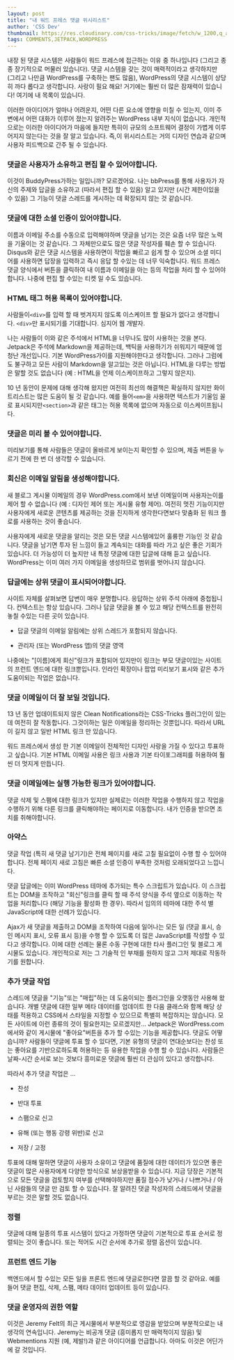 ```yaml
---
layout: post
title: "내 워드 프레스 댓글 위시리스트"
author: 'CSS Dev'
thumbnail: https://res.cloudinary.com/css-tricks/image/fetch/w_1200,q_auto,f_auto/https://css-tricks.com/wp-content/uploads/2019/02/chat-dialogue.png
tags: COMMENTS,JETPACK,WORDPRESS
---
```



내장 된 댓글 시스템은 사람들이 워드 프레스에 접근하는 이유 중 하나입니다 (그리고 종종 장기적으로 머물러 있습니다).
 댓글 시스템을 갖는 것이 매력적이라고 생각하지만 (그리고 나만큼 WordPress를 구축하는 팬도 많음), WordPress의 댓글 시스템이 상당히 까다 롭다고 생각합니다.
 사랑이 필요 해요!
 거기에는 훨씬 더 많은 잠재력이 있습니다!
 여기에 내 목록이 있습니다.
 

이러한 아이디어가 얼마나 어려운지, 어떤 다른 요소에 영향을 미칠 수 있는지, 이미 주변에서 어떤 대화가 이루어 졌는지 알려주는 WordPress 내부 지식이 없습니다.
 개인적으로는 이러한 아이디어가 마음에 들지만 특히이 규모의 소프트웨어 결정이 가볍게 이루어지지 않는다는 것을 잘 알고 있습니다.
 즉,이 위시리스트는 거의 디자인 연습과 같으며 사용자 피드백으로 간주 될 수 있습니다.
 

### 댓글은 사용자가 소유하고 편집 할 수 있어야합니다.
 

이것이 BuddyPress가하는 일입니까?
 모르겠어요.
 나는 bbPress를 통해 사용자가 자신의 주제와 답글을 소유하고 (따라서 편집 할 수 있음) 알고 있지만 (시간 제한이있을 수 있음) 그 기능이 댓글 스레드를 게시하는 데 확장되지 않는 것 같습니다.
 

### 댓글에 대한 소셜 인증이 있어야합니다.
 

이름과 이메일 주소를 수동으로 입력해야하며 댓글을 남기는 것은 요즘 너무 많은 노력을 기울이는 것 같습니다.
 그 자체만으로도 많은 댓글 작성자를 훼손 할 수 있습니다.
 Disqus와 같은 댓글 시스템을 사용하면이 작업을 빠르고 쉽게 할 수 있으며 소셜 미디어를 사용하면 답장을 입력하고 즉시 응답 할 수있는 데 너무 익숙합니다.
 워드 프레스 댓글 양식에서 버튼을 클릭하여 내 이름과 이메일을 아는 등의 작업을 처리 할 수 있어야합니다.
 나중에 편집 할 수있는 티켓 일 수도 있습니다.
 

### HTML 태그 허용 목록이 있어야합니다.
 

사람들이`<div>`를 입력 할 때 벗겨지지 않도록 이스케이프 할 필요가 없다고 생각합니다.
 `<div>`만 표시되기를 기대합니다.
 심지어 웹 개발자.
 

나는 사람들이 이와 같은 주석에서 HTML을 너무나도 많이 사용하는 것을 본다.
 Jetpack은 주석에 Markdown을 제공하는데, 백틱을 사용하기가 쉬워지기 때문에 엄청난 개선입니다.
 기본 WordPress가이를 지원해야한다고 생각합니다.
 그러나 그럼에도 불구하고 모든 사람이 Markdown을 알고있는 것은 아닙니다. HTML을 다루는 방법은 말할 것도 없습니다 (예 : HTML을 언제 이스케이프하고 그렇지 않은지).
 

10 년 동안이 문제에 대해 생각해 왔지만 여전히 최선의 해결책은 확실하지 않지만 화이트리스트는 많은 도움이 될 것 같습니다.
 예를 들어`<em>`을 사용하면 텍스트가 기울임 꼴로 표시되지만`<section>`과 같은 태그는 허용 목록에 없으며 자동으로 이스케이프됩니다.
 

### 댓글은 미리 볼 수 있어야합니다.
 

미리보기를 통해 사람들은 댓글이 올바르게 보이는지 확인할 수 있으며, 제출 버튼을 누르기 전에 한 번 더 생각할 수 있습니다.
 

### 회신은 이메일 알림을 생성해야합니다.
 

새 블로그 게시물 이메일의 경우 WordPress.com에서 보낸 이메일이며 사용자는이를 제어 할 수 없습니다 (예 : 디자인 제어 또는 게시물 유형 제어).
 여전히 멋진 기능이지만 사용자에게 새로운 콘텐츠를 제공하는 것을 진지하게 생각한다면보다 맞춤화 된 워크 플로를 사용하는 것이 좋습니다.
 

사용자에게 새로운 댓글을 알리는 것은 모든 댓글 시스템에있어 훌륭한 기능인 것 같습니다.
 댓글을 남기면 투자 된 느낌이 들고 계속되는 대화를 따라 가고 싶은 좋은 기회가 있습니다.
 더 가능성이 더 높지만 내 특정 댓글에 대한 답글에 대해 듣고 싶습니다.
 WordPress는 이미 여러 가지 이메일을 생성하므로 범위를 벗어나지 않습니다.
 

### 답글에는 상위 댓글이 표시되어야합니다.
 

사이트 자체를 살펴보면 답변이 매우 분명합니다.
 응답하는 상위 주석 아래에 중첩됩니다.
 컨텍스트는 항상 있습니다.
 그러나 답글 댓글을 볼 수 있고 해당 컨텍스트를 완전히 놓칠 수있는 다른 곳이 있습니다.
 

- 답글 댓글의 이메일 알림에는 상위 스레드가 포함되지 않습니다.
 
- 관리자 (또는 WordPress 앱)의 댓글 영역
 

나중에는 "[이름]에게 회신"링크가 포함되어 있지만이 링크는 부모 댓글이있는 사이트의 프런트 엔드에 대한 링크뿐입니다. 인라인 확장이나 팝업 미리보기 표시와 같은 추가 도움이되는 작업은 없습니다.
 

### 댓글 이메일이 더 잘 보일 것입니다.
 

13 년 동안 업데이트되지 않은 Clean Notifications라는 CSS-Tricks 플러그인이 있는데 여전히 잘 작동합니다.
 그것이하는 일은 이메일을 정리하는 것뿐입니다. 따라서 URL이 길지 않고 일반 HTML 링크 만 있습니다.
 

워드 프레스에서 생성 한 기본 이메일이 전체적인 디자인 사랑을 가질 수 있다고 투표하고 싶습니다.
 기본 HTML 이메일 사용은 링크 사용과 기본 타이포그래피를 허용하여 훨씬 더 멋지게 만듭니다.
 

### 댓글 이메일에는 실행 가능한 링크가 있어야합니다.
 

댓글 삭제 및 스팸에 대한 링크가 있지만 실제로는 이러한 작업을 수행하지 않고 작업을 수행하기 위해 다른 링크를 클릭해야하는 페이지로 이동합니다.
 내가 인증을 받으면 조치를 취해야합니다.
 

### 아약스
 

댓글 작업 (특히 새 댓글 남기기)은 전체 페이지를 새로 고칠 필요없이 수행 할 수 있어야합니다.
 전체 페이지 새로 고침은 빠른 소셜 인증이 부족한 것처럼 오래되었다고 느낍니다.
 

댓글 답글에는 이미 WordPress 테마에 추가되는 특수 스크립트가 있습니다.
 이 스크립트는 DOM을 조작하고 "회신"링크를 클릭 할 때 주석 양식을 주석 옆으로 이동하는 작업을 처리합니다 (해당 기능을 활성화 한 경우).
 따라서 임의의 테마에 대한 주석 별 JavaScript에 대한 선례가 있습니다.
 

Ajax가 새 댓글을 제출하고 DOM을 조작하여 다음에 일어나는 모든 일 (댓글 표시, 승인 메시지 표시, 오류 표시 등)을 수행 할 수 있도록 더 많은 JavaScript를 작성할 수 있다고 생각합니다.
 이에 대한 선례는 물론 수동 구현에 대한 타사 플러그인 및 블로그 게시물도 있습니다.
 개인적으로 저는 그 기술적 인 부채를 원하지 않고 그저 제대로 작동하기를 원합니다.
 

### 추가 댓글 작업
 

스레드에 댓글을 "기능"또는 "매립"하는 데 도움이되는 플러그인을 오랫동안 사용해 왔습니다.
 개별 댓글에 대한 일부 메타 데이터를 업데이트 한 다음 클래스와 함께 해당 상태를 적용하고 CSS에서 스타일을 지정할 수 있으므로 특별히 복잡하지는 않습니다.
 모든 사이트에 이런 종류의 것이 필요한지는 모르겠지만… Jetpack은 WordPress.com에서와 같이 게시물에 "좋아요"버튼을 추가 할 수있는 기능을 제공합니다.
 댓글도 어떻습니까?
 사람들이 댓글에 투표 할 수 있다면, 기본 유형의 댓글이 연대순보다는 찬성 또는 좋아요를 기반으로하도록 허용하는 등 유용한 작업을 수행 할 수 있습니다.
 사람들은 날짜-시간 순서로 보는 것보다 흥미로운 댓글에 훨씬 더 관심이 있다고 생각합니다.
 

따라서 추가 댓글 작업은 ...
 

- 찬성
 
- 반대 투표
 
- 스팸으로 신고
 
- 유해 (또는 행동 강령 위반)로 신고
 
- 저장 / 고정
 

투표에 대해 말하면 댓글이 사용자 소유이고 댓글에 품질에 대한 데이터가 있으면 좋은 댓글이 많은 사용자에게 다양한 방식으로 보상을받을 수 있습니다.
 지금 당장은 기본적으로 모든 댓글을 검토할지 여부를 선택해야하지만 품질 점수가 낮거나 / 나쁘거나 / 아닌 사람들의 댓글 만 검토 할 수 있습니다.
 잘 알려진 댓글 작성자의 스레드에서 댓글을 부르는 것은 말할 것도 없습니다.
 

### 정렬
 

댓글에 대해 일종의 투표 시스템이 있다고 가정하면 댓글이 기본적으로 투표 순서로 정렬되는 것이 좋습니다.
 또는 적어도 시간 순서에 추가로 정렬 옵션이 있습니다.
 

### 프런트 엔드 기능
 

백엔드에서 할 수있는 모든 일을 프론트 엔드에 댓글로한다면 깔끔 할 것 같아요.
 예를 들어 댓글 편집, 삭제, 스팸, 메타 데이터 업데이트 등이 있습니다.
 

### 댓글 운영자의 권한 역할
 

이것은 Jeremy Felt의 최근 게시물에서 부분적으로 영감을 받았으며 부분적으로는 내 생각의 연속입니다.
 Jeremy는 비공개 댓글 (흥미롭지 만 매력적이지 않음) 및 Webmentions 지원 (예, 제발!)과 같은 아이디어를 언급합니다.
 아마도 이것은 어딘가에 갈 것입니다.
 